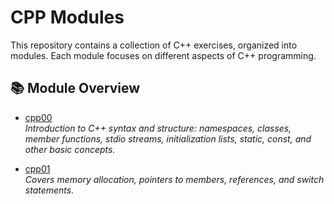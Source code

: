 # CPP Modules

This repository contains a collection of C++ exercises, organized into modules. Each module focuses on different aspects of C++ programming.

## 📚 Module Overview

- [cpp00](./cpp00)  
  *Introduction to C++ syntax and structure: namespaces, classes, member functions, stdio streams, initialization lists, static, const, and other basic concepts.*

- [cpp01](./cpp01)  
  *Covers memory allocation, pointers to members, references, and switch statements.*
